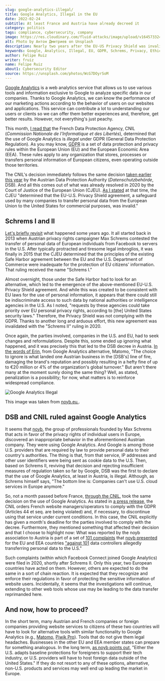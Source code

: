 ```yaml
---
slug: google-analytics-illegal/
title: Google Analytics, Illegal in the EU
date: 2022-02-24
subtitle: At least France and Austria have already decreed it
category: politics
tags: compliance, cybersecurity, company
image: https://res.cloudinary.com/fluid-attacks/image/upload/v1645733246/blog/google-analytics-illegal/cover_google_analytics_illegal.webp
alt: Photo by Антон Дмитриев on Unsplash
description: Nearly two years after the EU-US Privacy Shield was invalidated, two European nations responded to complaints of violation of GDPR by Google Analytics.
keywords: Google, Analytics, Illegal, EU, GDPR, Schrems, Privacy, Ethical Hacking, Pentesting
author: Felipe Ruiz
writer: fruiz
name: Felipe Ruiz
about1: Cybersecurity Editor
source: https://unsplash.com/photos/WcG7DOyrSoM
---
```


[Google Analytics](https://marketingplatform.google.com/about/analytics/)
is a web analytics service
that allows us to use various tools
and information exclusive to Google
to analyze specific data in our companies.
Thanks to Google Analytics,
we can know the performance of our marketing actions
according to the behavior of users
on our websites and applications.
This service can contribute a lot to understanding our users or clients
so we can offer them better experiences and,
therefore,
get better results.
However,
not everything's just peachy.

This month,
[I read that](https://matomo.org/blog/2022/02/france-google-analytics-gdpr-breach/)
the French Data Protection Agency,
CNIL (*Commission Nationale de l'Informatique et des Libertés*),
determined that the use of Google Analytics is *illegal*
under GDPR (General Data Protection Regulation).
As you may know,
[GDPR](../../compliance/gdpr/)
is a set of data protection and privacy rules
within the European Union (EU)
and the European Economic Area (EEA).
These rules apply to any organization
that stores, processes or transfers personal information of European citizens,
even operating outside those territories.

The CNIL's decision
immediately follows the same decision
[taken earlier this year](https://matomo.org/blog/2022/01/google-analytics-gdpr-violation/)
by the Austrian Data Protection Authority
(*Datenschutzbehörde*, DSB).
And all this comes out of what was already resolved in 2020
by the Court of Justice of the European Union (CJEU).
[As I stated](../schrems-shield/) at that time,
the CJEU "determined that the EU-U.S. Privacy Shield agreement,
a safeguard used by many companies
to transfer personal data from the European Union to the United States
for commercial purposes,
was invalid."

## Schrems I and II

[Let's briefly revisit](../schrems-shield/)
what happened some years ago.
It all started back in 2013
when Austrian privacy rights campaigner
Max Schrems contested the transfer of personal data of European individuals
from Facebook to servers in the U.S.
After typically protracted and tiresome legal imbroglios,
it was finally in 2015
that the CJEU determined that
the principles of the existing Safe Harbor agreement
between the EU and the U.S. Department of Commerce
were inadequate for the protection of EU citizens' information.
That ruling received the name "Schrems I."

Almost overnight,
those under the Safe Harbor had to look for an alternative,
which led to the emergence
of the above-mentioned EU-U.S. Privacy Shield agreement.
And while this was created to be consistent with EU laws
for the use of personal information,
it appears that there could still be indiscriminate access to such data
by national authorities or intelligence agencies in the U.S.
As I noted,
"requests by these agencies could take priority
over EU personal privacy rights,
according to \[the\] United States security laws."
Therefore,
the Privacy Shield was not complying with the GDPR.
Thanks to another long and arduous effort,
this new agreement was invalidated with the "Schrems II" ruling in 2020.

<div>
<cta-banner
buttontxt="Read more"
link="/solutions/security-testing/"
title="Get started with Fluid Attacks' Security Testing solution right now"
/>
</div>

Once again,
the parties involved,
companies in the U.S. and EU,
had to seek changes and reformulations.
Despite this,
some ended up ignoring what happened,
and it was precisely this
that led to the DSB decree in Austria.
[In the words of Erin,](https://matomo.org/blog/2022/01/google-analytics-gdpr-violation/)
from Google Analytics alternative,
Matomo,
"The choice to ignore is what landed one Austrian business
in the \[DSB's\] line of fire,
damaging the brand's reputation
and possibly resulting in a hefty fine of up to €20 million
or 4% of the organization's global turnover."
But aren't there many at the moment surely doing the same thing?
Well,
as stated,
penalization is a possibility;
for now,
what matters is to reinforce widespread compliance.

<div class="imgblock">

![Google Analytics Illegal](https://res.cloudinary.com/fluid-attacks/image/upload/v1645721742/blog/google-analytics-illegal/google_analytics_illegal.webp)

<div class="title">

This image was taken from [noyb.eu.](https://noyb.eu/sites/default/files/styles/media_large/public/2022-01/google_analytics_illegal_2.png?itok=sviSf0Sj).

</div>

</div>

## DSB and CNIL ruled against Google Analytics

It seems that [noyb,](https://noyb.eu/en/austrian-dsb-eu-us-data-transfers-google-analytics-illegal)
the group of professionals founded by Max Schrems
that acts in favor of the privacy rights of individual users in Europe,
discovered an inappropriate behavior in the aforementioned Austrian company.
They were using Google Analytics.
And Google is among those U.S. providers
that are required by law
to provide personal data to their country's authorities.
The thing is that,
from that service,
IP addresses and other user identifiers were being sent
as cookie data to the U.S.
Then,
based on Schrems II,
reviving that decision
and rejecting insufficient measures of regulation taken so far by Google,
DSB was the first to declare that
the use of Google Analytics,
at least in Austria,
is illegal.
Although,
as Schrems himself says,
"The bottom line is:
Companies can't use U.S. cloud services in Europe anymore."

So,
not a month passed before France,
[through the CNIL,](https://noyb.eu/en/update-cnil-decides-eu-us-data-transfer-google-analytics-illegal)
took the same decision on the use of Google Analytics.
As stated in [a press release,](https://www.cnil.fr/en/use-google-analytics-and-data-transfers-united-states-cnil-orders-website-manageroperator-comply)
the CNIL orders French website managers/operators to comply with the GDPR
(Articles 44 et seq. are being violated) and,
if necessary,
to discontinue using that service under current conditions.
In this case,
the CNIL explicitly has given a month's deadline
for the parties involved
to comply with the decree.
Furthermore,
they mentioned something that affected their decision
and that I choose to highlight now:
What was reported by the noyb association to Austria
is part of a set of [101 complaints](https://noyb.eu/en/101-complaints-eu-us-transfers-filed)
that [noyb presented](https://noyb.eu/en/eu-us-transfers-complaint-overview)
for the EU and EEA countries
["against 101](https://www.cnil.fr/en/use-google-analytics-and-data-transfers-united-states-cnil-orders-website-manageroperator-comply)
data controllers allegedly transferring personal data to the U.S."

Such complaints
(within which Facebook Connect joined Google Analytics)
were filed in 2020,
shortly after Schrems II.
Only this year,
two European countries have acted on them.
However,
others are expected to do the same in a sort of chain reaction.
It is expected that
they recognize and enforce their regulations
in favor of protecting the sensitive information of website users.
Incidentally,
it seems that the investigations will continue,
extending to other web tools
whose use may be leading to the data transfer reprimanded here.

## And now, how to proceed?

In the short term,
many Austrian and French companies
or foreign companies
providing website services to citizens of these two countries
will have to look for alternative tools
with similar functionality to Google Analytics
(e.g., [Matomo,](https://matomo.org/) [Piwik Pro](https://piwik.pro/)).
Tools that do not give them legal headaches.
Businesses in the other EU and EEA member states can prepare
for something analogous.
In the long term,
[as noyb points out,](https://noyb.eu/en/austrian-dsb-eu-us-data-transfers-google-analytics-illegal)
"Either the U.S. adapts baseline protections
for foreigners to support their tech industry,
or U.S. providers will have to host foreign data
outside of the United States."
If they do not resort to any of these options,
alternative, non-U.S. products and services
may well end up leading the market in Europe.
